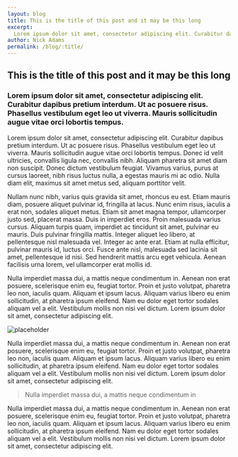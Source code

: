 ```yaml
---
layout: blog
title: This is the title of this post and it may be this long
excerpt: 
  Lorem ipsum dolor sit amet, consectetur adipiscing elit. Curabitur dapibus pretium interdum. Ut ac posuere risus. Phasellus vestibulum eget leo ut viverra. Mauris sollicitudin augue vitae orci lobortis tempus.
author: Nick Adams
permalink: /blog/:title/
---
```


## This is the title of this post and it may be this long

### Lorem ipsum dolor sit amet, consectetur adipiscing elit. Curabitur dapibus pretium interdum. Ut ac posuere risus. Phasellus vestibulum eget leo ut viverra. Mauris sollicitudin augue vitae orci lobortis tempus. 

Lorem ipsum dolor sit amet, consectetur adipiscing elit. Curabitur dapibus pretium interdum. Ut ac posuere risus. Phasellus vestibulum eget leo ut viverra. Mauris sollicitudin augue vitae orci lobortis tempus. Donec id velit ultricies, convallis ligula nec, convallis nibh. Aliquam pharetra sit amet diam non suscipit. Donec dictum vestibulum feugiat. Vivamus varius, purus at cursus laoreet, nibh risus luctus nulla, a egestas mauris mi ac odio. Nulla diam elit, maximus sit amet metus sed, aliquam porttitor velit.

Nullam nunc nibh, varius quis gravida sit amet, rhoncus eu est. Etiam mauris diam, posuere aliquet pulvinar id, fringilla at lacus. Nunc enim risus, iaculis a erat non, sodales aliquet metus. Etiam sit amet magna tempor, ullamcorper justo sed, placerat massa. Duis in imperdiet eros. Proin malesuada varius cursus. Aliquam turpis quam, imperdiet ac tincidunt sit amet, pulvinar eu mauris. Duis pulvinar fringilla mattis. Integer aliquet leo libero, at pellentesque nisl malesuada vel. Integer ac ante erat. Etiam at nulla efficitur, pulvinar mauris id, luctus orci. Fusce ante nisl, malesuada sed lacinia sit amet, pellentesque id nisi. Sed hendrerit mattis arcu eget vehicula. Aenean facilisis urna lorem, vel ullamcorper erat mollis id.

Nulla imperdiet massa dui, a mattis neque condimentum in. Aenean non erat posuere, scelerisque enim eu, feugiat tortor. Proin et justo volutpat, pharetra leo non, iaculis quam. Aliquam et ipsum lacus. Aliquam varius libero eu enim sollicitudin, at pharetra ipsum eleifend. Nam eu dolor eget tortor sodales aliquam vel a elit. Vestibulum mollis non nisi vel dictum. Lorem ipsum dolor sit amet, consectetur adipiscing elit.

![placeholder](http://placehold.it/760x400)

Nulla imperdiet massa dui, a mattis neque condimentum in. Aenean non erat posuere, scelerisque enim eu, feugiat tortor. Proin et justo volutpat, pharetra leo non, iaculis quam. Aliquam et ipsum lacus. Aliquam varius libero eu enim sollicitudin, at pharetra ipsum eleifend. Nam eu dolor eget tortor sodales aliquam vel a elit. Vestibulum mollis non nisi vel dictum. Lorem ipsum dolor sit amet, consectetur adipiscing elit.

> Nulla imperdiet massa dui, a mattis neque condimentum in

Nulla imperdiet massa dui, a mattis neque condimentum in. Aenean non erat posuere, scelerisque enim eu, feugiat tortor. Proin et justo volutpat, pharetra leo non, iaculis quam. Aliquam et ipsum lacus. Aliquam varius libero eu enim sollicitudin, at pharetra ipsum eleifend. Nam eu dolor eget tortor sodales aliquam vel a elit. Vestibulum mollis non nisi vel dictum. Lorem ipsum dolor sit amet, consectetur adipiscing elit.



